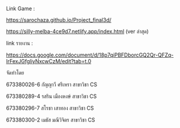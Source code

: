 Link Game :

https://sarochaza.github.io/Project_final3d/

https://silly-melba-4ce9d7.netlify.app/index.html (ver ล่าสุด)

link รายงาน :

https://docs.google.com/document/d/18p7qiPBFDborcGQ2Qr-QFZq-IrFexJGfgliyNxcwCzM/edit?tab=t.0

จัดทำโดย

673380026-6 กัญญาวี ศรีเหรา สาขาวิชา CS

673380289-4 รสริน เมืองหงษ์ สาขาวิชา CS

673380296-7 สโรชา เสาทอง สาขาวิชา CS

673380300-2 เมธัส มณีวิจิตร สาขาวิชา CS

